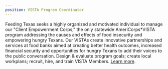 ```yaml
---
position: VISTA Program Coordinator
---
```

Feeding Texas seeks a highly organized and motivated individual to manage our "Client Empowerment Corps," the only statewide AmeriCorps*VISTA program addressing the causes and effects of food insecurity and empowering hungry Texans. Our VISTAs create innovative partnerships and services at food banks aimed at creating better health outcomes, increased financial security and opportunities for hungry Texans to add their voices to the public conversation. Design & evaluate program goals; create local workplans; recruit, hire, and train VISTA Members. [Learn more](https://s3-us-west-2.amazonaws.com/assets.feedingtexas.org/pdf/VISTA_Program_Coordinator_Position.pdf).
